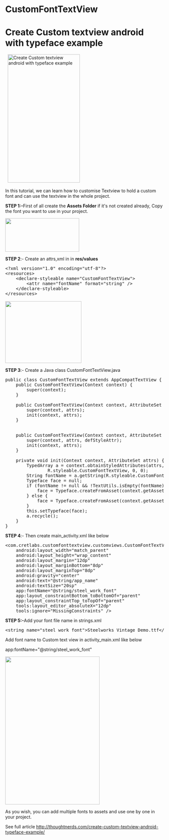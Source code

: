 # CustomFontTextView

<h1>Create Custom textview android with typeface example</h1>
&nbsp;

<img src="http://thoughtnerds.com/wp-content/uploads/2018/03/Create-Custom-textview-android-with-typeface-example-169x300.jpeg" alt="Create Custom textview android with typeface example" width="229" height="407" class="alignnone  wp-image-700" />

In this tutorial, we can learn how to customise Textview to hold a custom font and can use the textview in the whole project.

<strong>STEP 1:-</strong>First of all create the<span> </span><strong>Assets Folder</strong><em> </em>if it's not created already, Copy the font you want to use in your project.

<img src="http://thoughtnerds.com/wp-content/uploads/2018/03/Screenshot-73.png" alt="" width="235" height="106" class="alignnone size-full wp-image-697" />

<strong>STEP 2</strong>:- Create an attrs,xml in in <strong>res/values </strong>
<pre><span>&lt;?</span><span>xml version=</span><span>"1.0" </span><span>encoding=</span><span>"utf-8"</span><span>?&gt;
</span><span>&lt;resources&gt;
</span><span>    &lt;declare-styleable </span><span>name=</span><span>"CustomFontTextView"</span><span>&gt;
</span><span>        &lt;attr </span><span>name=</span><span>"fontName" </span><span>format=</span><span>"string" </span><span>/&gt;
</span><span>    &lt;/declare-styleable&gt;
</span><span>&lt;/resources&gt;

<img src="http://thoughtnerds.com/wp-content/uploads/2018/03/Screenshot-74.png" alt="" width="242" height="196" class="alignnone size-full wp-image-698" />
</span></pre>
<strong>STEP 3</strong>:- Create a Java class <span>CustomFontTextView.java </span>
<pre><span>public class </span>CustomFontTextView <span>extends </span>AppCompatTextView {
    <span>public </span><span>CustomFontTextView</span>(Context context) {
        <span>super</span>(context)<span>;
</span><span>    </span>}

    <span>public </span><span>CustomFontTextView</span>(Context context<span>, </span>AttributeSet attrs) {
        <span>super</span>(context<span>, </span>attrs)<span>;
</span><span>        </span>init(context<span>, </span>attrs)<span>;
</span><span>    </span>}


    <span>public </span><span>CustomFontTextView</span>(Context context<span>, </span>AttributeSet attrs<span>, int </span>defStyleAttr) {
        <span>super</span>(context<span>, </span>attrs<span>, </span>defStyleAttr)<span>;
</span><span>        </span>init(context<span>, </span>attrs)<span>;
</span><span>    </span>}

    <span>private void </span><span>init</span>(Context context<span>, </span>AttributeSet attrs) {
        TypedArray a = context.obtainStyledAttributes(attrs<span>,
</span><span>                </span>R.styleable.<span>CustomFontTextView</span><span>, </span><span>0</span><span>, </span><span>0</span>)<span>;
</span><span>        </span>String fontName = a.getString(R.styleable.<span>CustomFontTextView_fontName</span>)<span>;
</span><span>        </span>Typeface face = <span>null;
</span><span>        if </span>(fontName != <span>null </span>&amp;&amp; !TextUtils.<span>isEmpty</span>(fontName)) {
            face = Typeface.<span>createFromAsset</span>(context.getAssets()<span>, </span>fontName)<span>;
</span><span>        </span>} <span>else </span>{
            face = Typeface.<span>createFromAsset</span>(context.getAssets()<span>, </span><span>"Steelworks Vintage Demo.ttf"</span>)<span>;
</span><span>        </span>}
        <span>this</span>.setTypeface(face)<span>;
</span><span>        </span>a.recycle()<span>;
</span><span>    </span>}
}</pre>
<strong>STEP 4</strong>:- Then create main_activity.xml like below
<pre><span>&lt;com.cretlabs.customfonttextview.customviews.CustomFontTextView
</span><span>    </span><span>android</span><span>:layout_width=</span><span>"match_parent"
</span><span>    </span><span>android</span><span>:layout_height=</span><span>"wrap_content"
</span><span>    </span><span>android</span><span>:layout_margin=</span><span>"12dp"
</span><span>    </span><span>android</span><span>:layout_marginBottom=</span><span>"8dp"
</span><span>    </span><span>android</span><span>:layout_marginTop=</span><span>"8dp"
</span><span>    </span><span>android</span><span>:gravity=</span><span>"center"
</span><span>    </span><span>android</span><span>:text=</span><span>"@string/app_name"
</span><span>    </span><span>android</span><span>:textSize=</span><span>"20sp"
</span><span>    </span><span>app</span><span>:fontName=</span><span>"@string/steel_work_font"
</span><span>    </span><span>app</span><span>:layout_constraintBottom_toBottomOf=</span><span>"parent"
</span><span>    </span><span>app</span><span>:layout_constraintTop_toTopOf=</span><span>"parent"
</span><span>    </span><span>tools</span><span>:layout_editor_absoluteX=</span><span>"12dp"
</span><span>    </span><span>tools</span><span>:ignore=</span><span>"MissingConstraints" </span><span>/&gt;</span></pre>
<strong>STEP 5:-</strong>Add your font file name in strings.xml
<pre><span>&lt;string </span><span>name=</span><span>"steel_work_font"</span><span>&gt;</span>Steelworks Vintage Demo.ttf<span>&lt;/string&gt;</span></pre>
Add font name to Custom text view in activity_main.xml like below

<span>app</span><span>:fontName=</span><span>"@string/steel_work_font"</span>

<img src="http://thoughtnerds.com/wp-content/uploads/2018/03/Screenshot-75-192x300.png" alt="" width="300" height="469" class="alignnone  wp-image-699" />

As you wish, you can add multiple fonts to assets and use one by one in your project.



See full article http://thoughtnerds.com/create-custom-textview-android-typeface-example/

